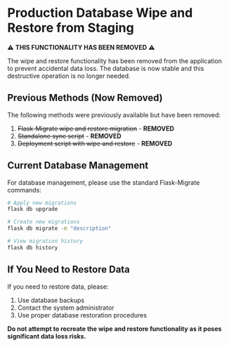 # Production Database Wipe and Restore from Staging

⚠️ **THIS FUNCTIONALITY HAS BEEN REMOVED** ⚠️

The wipe and restore functionality has been removed from the application to prevent accidental data loss. The database is now stable and this destructive operation is no longer needed.

## Previous Methods (Now Removed)

The following methods were previously available but have been removed:

1. ~~Flask-Migrate wipe and restore migration~~ - **REMOVED**
2. ~~Standalone sync script~~ - **REMOVED**  
3. ~~Deployment script with wipe and restore~~ - **REMOVED**

## Current Database Management

For database management, please use the standard Flask-Migrate commands:

```bash
# Apply new migrations
flask db upgrade

# Create new migrations
flask db migrate -m "description"

# View migration history
flask db history
```

## If You Need to Restore Data

If you need to restore data, please:

1. Use database backups
2. Contact the system administrator
3. Use proper database restoration procedures

**Do not attempt to recreate the wipe and restore functionality as it poses significant data loss risks.**